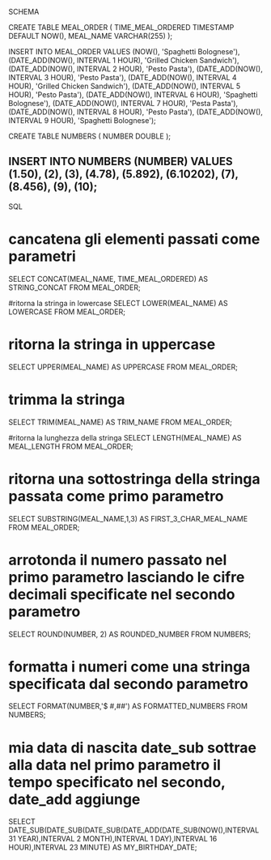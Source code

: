 SCHEMA

CREATE TABLE MEAL_ORDER (
  TIME_MEAL_ORDERED TIMESTAMP DEFAULT NOW(),
  MEAL_NAME VARCHAR(255)
);
  
INSERT INTO MEAL_ORDER 
VALUES 
(NOW(), 'Spaghetti Bolognese'),
(DATE_ADD(NOW(), INTERVAL 1 HOUR), 'Grilled Chicken Sandwich'),
(DATE_ADD(NOW(), INTERVAL 2 HOUR), 'Pesto Pasta'),
(DATE_ADD(NOW(), INTERVAL 3 HOUR), 'Pesto Pasta'),
(DATE_ADD(NOW(), INTERVAL 4 HOUR), 'Grilled Chicken Sandwich'),
(DATE_ADD(NOW(), INTERVAL 5 HOUR), 'Pesto Pasta'),
(DATE_ADD(NOW(), INTERVAL 6 HOUR), 'Spaghetti Bolognese'),
(DATE_ADD(NOW(), INTERVAL 7 HOUR), 'Pesta Pasta'),
(DATE_ADD(NOW(), INTERVAL 8 HOUR), 'Pesto Pasta'),
(DATE_ADD(NOW(), INTERVAL 9 HOUR), 'Spaghetti Bolognese');

CREATE TABLE NUMBERS (
  NUMBER DOUBLE
  );
  
INSERT INTO NUMBERS (NUMBER)
VALUES 
(1.50),
(2),
(3),
(4.78),
(5.892),
(6.10202),
(7),
(8.456),
(9),
(10);
----------------------------------------------------------------------------------------------------------------------------------------------
SQL

# cancatena gli elementi passati come parametri
SELECT
CONCAT(MEAL_NAME, TIME_MEAL_ORDERED) AS STRING_CONCAT FROM MEAL_ORDER;

#ritorna la stringa in lowercase
SELECT 
LOWER(MEAL_NAME) AS LOWERCASE FROM MEAL_ORDER;

# ritorna la stringa in uppercase
SELECT
UPPER(MEAL_NAME) AS UPPERCASE FROM MEAL_ORDER;

# trimma la stringa 
SELECT
TRIM(MEAL_NAME) AS TRIM_NAME FROM MEAL_ORDER;

#ritorna la lunghezza della stringa 
SELECT
LENGTH(MEAL_NAME) AS MEAL_LENGTH FROM MEAL_ORDER;

# ritorna una sottostringa della stringa passata come primo parametro
SELECT
SUBSTRING(MEAL_NAME,1,3) AS FIRST_3_CHAR_MEAL_NAME FROM MEAL_ORDER;

# arrotonda il numero passato nel primo parametro lasciando le cifre decimali specificate nel secondo parametro
SELECT
ROUND(NUMBER, 2) AS ROUNDED_NUMBER FROM NUMBERS;

# formatta i numeri come una stringa specificata dal secondo parametro
SELECT 
FORMAT(NUMBER,'$ #,##') AS FORMATTED_NUMBERS FROM NUMBERS;

# mia data di nascita date_sub sottrae alla data nel primo parametro il tempo specificato nel secondo, date_add aggiunge
SELECT DATE_SUB(DATE_SUB(DATE_SUB(DATE_ADD(DATE_SUB(NOW(),INTERVAL 31 YEAR),INTERVAL 2 MONTH),INTERVAL 1 DAY),INTERVAL 16 HOUR),INTERVAL 23 MINUTE) AS MY_BIRTHDAY_DATE;
